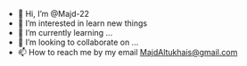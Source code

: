 - 👋 Hi, I’m @Majd-22
- 👀 I’m interested in learn new things
- 🌱 I’m currently learning ...
- 💞️ I’m looking to collaborate on ...
- 📫 How to reach me by my email MajdAltukhais@gmail.com

<!---
Majd-22/Majd-22 is a ✨ special ✨ repository because its `README.md` (this file) appears on your GitHub profile.
You can click the Preview link to take a look at your changes.
--->
